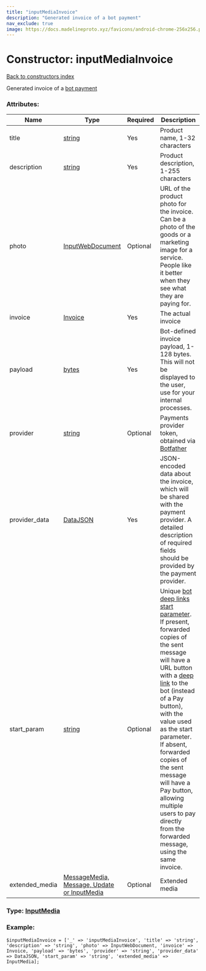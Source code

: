 ```yaml
---
title: "inputMediaInvoice"
description: "Generated invoice of a bot payment"
nav_exclude: true
image: https://docs.madelineproto.xyz/favicons/android-chrome-256x256.png
---
```

# Constructor: inputMediaInvoice  
[Back to constructors index](/API_docs/constructors/index.html)



Generated invoice of a [bot payment](https://core.telegram.org/bots/payments)

### Attributes:

| Name     |    Type       | Required | Description |
|----------|---------------|----------|-------------|
|title|[string](/API_docs/types/string.html) | Yes|Product name, 1-32 characters|
|description|[string](/API_docs/types/string.html) | Yes|Product description, 1-255 characters|
|photo|[InputWebDocument](/API_docs/types/InputWebDocument.html) | Optional|URL of the product photo for the invoice. Can be a photo of the goods or a marketing image for a service. People like it better when they see what they are paying for.|
|invoice|[Invoice](/API_docs/types/Invoice.html) | Yes|The actual invoice|
|payload|[bytes](/API_docs/types/bytes.html) | Yes|Bot-defined invoice payload, 1-128 bytes. This will not be displayed to the user, use for your internal processes.|
|provider|[string](/API_docs/types/string.html) | Optional|Payments provider token, obtained via [Botfather](https://t.me/botfather)|
|provider\_data|[DataJSON](/API_docs/types/DataJSON.html) | Yes|JSON-encoded data about the invoice, which will be shared with the payment provider. A detailed description of required fields should be provided by the payment provider.|
|start\_param|[string](/API_docs/types/string.html) | Optional|Unique [bot deep links start parameter](https://core.telegram.org/api/links#bot-links). If present, forwarded copies of the sent message will have a URL button with a [deep link](https://core.telegram.org/api/links#bot-links) to the bot (instead of a Pay button), with the value used as the start parameter. If absent, forwarded copies of the sent message will have a Pay button, allowing multiple users to pay directly from the forwarded message, using the same invoice.|
|extended\_media|[MessageMedia, Message, Update or InputMedia](/API_docs/types/InputMedia.html) | Optional|Extended media|



### Type: [InputMedia](/API_docs/types/InputMedia.html)


### Example:

```
$inputMediaInvoice = ['_' => 'inputMediaInvoice', 'title' => 'string', 'description' => 'string', 'photo' => InputWebDocument, 'invoice' => Invoice, 'payload' => 'bytes', 'provider' => 'string', 'provider_data' => DataJSON, 'start_param' => 'string', 'extended_media' => InputMedia];
```  
